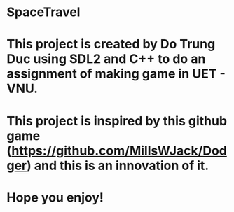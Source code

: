 # SpaceTravel
# This project is created by Do Trung Duc using SDL2 and C++ to do an assignment of making game in UET - VNU.
# This project is inspired by this github game (https://github.com/MillsWJack/Dodger) and this is an innovation of it.
# Hope you enjoy!
